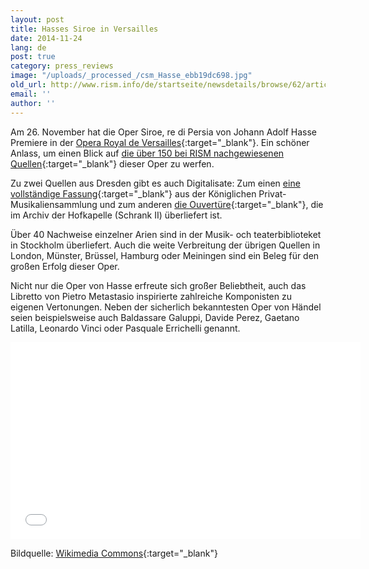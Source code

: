 ```yaml
---
layout: post
title: Hasses Siroe in Versailles
date: 2014-11-24
lang: de
post: true
category: press_reviews
image: "/uploads/_processed_/csm_Hasse_ebb19dc698.jpg"
old_url: http://www.rism.info/de/startseite/newsdetails/browse/62/article/64/hasses-siroe-in-versailles.html
email: ''
author: ''
---
```



Am 26. November hat die Oper Siroe, re di Persia von Johann Adolf Hasse Premiere in der [Opera Royal de Versailles](http://www.chateauversailles-spectacles.fr/fr/spectacles/2014/hasse-siroe){:target="_blank"}. Ein schöner Anlass, um einen Blick auf [die über 150 bei RISM nachgewiesenen Quellen](https://opac.rism.info/search?View=rism&q=Siroe+hasse){:target="_blank"} dieser Oper zu werfen.



Zu zwei Quellen aus Dresden gibt es auch Digitalisate: Zum einen [eine vollständige Fassung](https://opac.rism.info/search?id=270000654&db=251&View=rism){:target="_blank"} aus der Königlichen Privat-Musikaliensammlung und zum anderen [die Ouvertüre](https://opac.rism.info/search?id=270000694&db=251&View=rism){:target="_blank"}, die im Archiv der Hofkapelle (Schrank II) überliefert ist.



Über 40 Nachweise einzelner Arien sind in der Musik- och teaterbiblioteket in Stockholm überliefert. Auch die weite Verbreitung der übrigen Quellen in London, Münster, Brüssel, Hamburg oder Meiningen sind ein Beleg für den großen Erfolg dieser Oper.



Nicht nur die Oper von Hasse erfreute sich großer Beliebtheit, auch das Libretto von Pietro Metastasio inspirierte zahlreiche Komponisten zu eigenen Vertonungen. Neben der sicherlich bekanntesten Oper von Händel seien beispielsweise auch Baldassare Galuppi, Davide Perez, Gaetano Latilla, Leonardo Vinci oder Pasquale Errichelli genannt.



<iframe width="560" height="315" src="//www.youtube.com/embed/Su6tW2-0SpQ" frameborder="0" allowfullscreen></iframe>



Bildquelle: [Wikimedia Commons](http://commons.wikimedia.org/wiki/File:Johann_Adolf_Hasse.jpg){:target="_blank"}

<script type="text/javascript">var switchTo5x=true;</script><script type="text/javascript" src="http://w.sharethis.com/button/buttons.js"></script><script type="text/javascript">stLight.options({publisher: "9b601438-1ce1-49d8-bfd7-9cff5df54c17", doNotHash: false, doNotCopy: false, hashAddressBar: false});</script>
